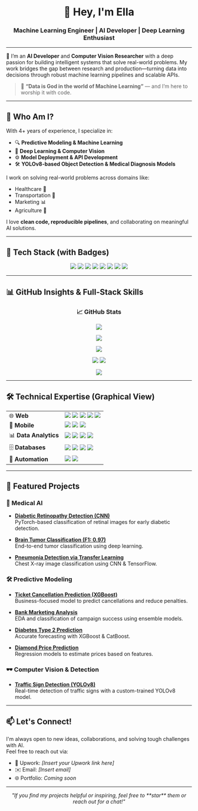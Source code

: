<h1 align="center">👋 Hey, I'm Ella </h1>
<h3 align="center"> Machine Learning Engineer | AI Developer | Deep Learning Enthusiast</h3>

---

🚀 I’m an **AI Developer** and **Computer Vision Researcher** with a deep passion for building intelligent systems that solve real-world problems. My work bridges the gap between research and production—turning data into decisions through robust machine learning pipelines and scalable APIs.

> 🚀 **“Data is God in the world of Machine Learning”** — and I’m here to worship it with code.

---

## 💼 Who Am I?

With 4+ years of experience, I specialize in:
- 🔍 **Predictive Modeling & Machine Learning**
- 🧠 **Deep Learning & Computer Vision**
- ⚙️ **Model Deployment & API Development**
- 🛠 **YOLOv8-based Object Detection & Medical Diagnosis Models**

I work on solving real-world problems across domains like:
- Healthcare 🧬
- Transportation 🚗
- Marketing 📊
- Agriculture 🌱

I love **clean code, reproducible pipelines**, and collaborating on meaningful AI solutions.

---

## 🔧 Tech Stack (with Badges)

<p align="center">
  <img src="https://img.shields.io/badge/Python-3776AB?style=flat&logo=python&logoColor=white" />
  <img src="https://img.shields.io/badge/PyTorch-EE4C2C?style=flat&logo=pytorch&logoColor=white" />
  <img src="https://img.shields.io/badge/TensorFlow-FF6F00?style=flat&logo=tensorflow&logoColor=white" />
  <img src="https://img.shields.io/badge/Scikit--learn-F7931E?style=flat&logo=scikit-learn&logoColor=white" />
  <img src="https://img.shields.io/badge/OpenCV-5C3EE8?style=flat&logo=opencv&logoColor=white" />
  <img src="https://img.shields.io/badge/FastAPI-009688?style=flat&logo=fastapi&logoColor=white" />
  <img src="https://img.shields.io/badge/Docker-2496ED?style=flat&logo=docker&logoColor=white" />
  <img src="https://img.shields.io/badge/GitHub-181717?style=flat&logo=github&logoColor=white" />
</p>

---

## 📊 GitHub Insights & Full-Stack Skills

<h3 align="center">📈 GitHub Stats</h3>

<p align="center">
  <img src="https://github-readme-stats.vercel.app/api?username=Ella-developer&show_icons=true&count_private=true&theme=radical" />
</p>

<p align="center">
  <img src="https://github-readme-stats.vercel.app/api/top-langs/?username=Ella-developer&layout=compact&theme=radical" />
</p>

<p align="center">
  <img src="https://github-readme-streak-stats.herokuapp.com/?user=Ella-developer&theme=radical" />
</p>

<p align="center">
  <img src="https://github-profile-summary-cards.vercel.app/api/cards/profile-details?username=Ella-developer&theme=radical" />
  <img src="https://github-profile-summary-cards.vercel.app/api/cards/productive-time?username=Ella-developer&theme=radical" />
</p>

<p align="center">
  <img src="https://github-profile-trophy.vercel.app/?username=Ella-developer&theme=radical&no-frame=true&row=1&column=6" />
</p>

---

## 🛠 Technical Expertise (Graphical View)

<table align="center">
  <tr>
    <td>🌐 <strong>Web</strong></td>
    <td>
      <img src="https://img.shields.io/badge/Flask-000000?style=flat&logo=flask&logoColor=white" />
      <img src="https://img.shields.io/badge/Django-092E20?style=flat&logo=django&logoColor=white" />
      <img src="https://img.shields.io/badge/React-20232A?style=flat&logo=react&logoColor=61DAFB" />
      <img src="https://img.shields.io/badge/Vue.js-35495E?style=flat&logo=vue.js&logoColor=4FC08D" />
      <img src="https://img.shields.io/badge/Angular-DD0031?style=flat&logo=angular&logoColor=white" />
    </td>
  </tr>
  <tr>
    <td>📱 <strong>Mobile</strong></td>
    <td>
      <img src="https://img.shields.io/badge/React_Native-20232A?style=flat&logo=react&logoColor=61DAFB" />
      <img src="https://img.shields.io/badge/Ionic-3880FF?style=flat&logo=ionic&logoColor=white" />
      <img src="https://img.shields.io/badge/Flutter-02569B?style=flat&logo=flutter&logoColor=white" />
    </td>
  </tr>
  <tr>
    <td>📊 <strong>Data Analytics</strong></td>
    <td>
      <img src="https://img.shields.io/badge/Python-3776AB?style=flat&logo=python&logoColor=white" />
      <img src="https://img.shields.io/badge/Pandas-150458?style=flat&logo=pandas&logoColor=white" />
      <img src="https://img.shields.io/badge/NumPy-013243?style=flat&logo=numpy&logoColor=white" />
      <img src="https://img.shields.io/badge/Matplotlib-11557C?style=flat&logo=matplotlib&logoColor=white" />
    </td>
  </tr>
  <tr>
    <td>🗄️ <strong>Databases</strong></td>
    <td>
      <img src="https://img.shields.io/badge/MySQL-4479A1?style=flat&logo=mysql&logoColor=white" />
      <img src="https://img.shields.io/badge/PostgreSQL-336791?style=flat&logo=postgresql&logoColor=white" />
      <img src="https://img.shields.io/badge/MongoDB-47A248?style=flat&logo=mongodb&logoColor=white" />
      <img src="https://img.shields.io/badge/Firebase-FFCA28?style=flat&logo=firebase&logoColor=black" />
    </td>
  </tr>
  <tr>
    <td>🤖 <strong>Automation</strong></td>
    <td>
      <img src="https://img.shields.io/badge/Selenium-43B02A?style=flat&logo=selenium&logoColor=white" />
      <img src="https://img.shields.io/badge/BeautifulSoup-3C3C3C?style=flat&logo=python&logoColor=white" />
    </td>
  </tr>
</table>

---

## 🚀 Featured Projects

### 🧠 Medical AI
- **[Diabetic Retinopathy Detection (CNN)](https://github.com/Ella-developer/)**  
  PyTorch-based classification of retinal images for early diabetic detection.

- **[Brain Tumor Classification (F1: 0.97)](https://github.com/Ella-developer/)**  
  End-to-end tumor classification using deep learning.

- **[Pneumonia Detection via Transfer Learning](https://github.com/Ella-developer/)**  
  Chest X-ray image classification using CNN & TensorFlow.

### 🛠 Predictive Modeling
- **[Ticket Cancellation Prediction (XGBoost)](https://github.com/Ella-developer/)**  
  Business-focused model to predict cancellations and reduce penalties.

- **[Bank Marketing Analysis](https://github.com/Ella-developer/)**  
  EDA and classification of campaign success using ensemble models.

- **[Diabetes Type 2 Prediction](https://github.com/Ella-developer/)**  
  Accurate forecasting with XGBoost & CatBoost.

- **[Diamond Price Prediction](https://github.com/Ella-developer/)**  
  Regression models to estimate prices based on features.

### 🕶️ Computer Vision & Detection
- **[Traffic Sign Detection (YOLOv8)](https://github.com/Ella-developer/)**  
  Real-time detection of traffic signs with a custom-trained YOLOv8 model.

---

## 📫 Let's Connect!

I'm always open to new ideas, collaborations, and solving tough challenges with AI.  
Feel free to reach out via:

- 💼 Upwork: *[Insert your Upwork link here]*  
- ✉️ Email: *[Insert email]*  
- 🌐 Portfolio: *Coming soon*

---

<p align="center">
  <em>"If you find my projects helpful or inspiring, feel free to **star** them or reach out for a chat!"</em>
</p>
